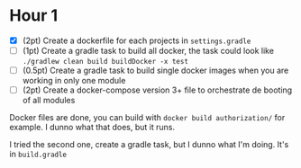 # Hour 1
- [x] (2pt) Create a dockerfile for each projects in `settings.gradle`
- [ ] (1pt) Create a gradle task to build all docker, the task could look like `./gradlew clean build buildDocker -x test`
- [ ] (0.5pt) Create a gradle task to build single docker images when you are working in only one module
- [ ] (2pt) Create a docker-compose version 3+ file to orchestrate de booting of all modules

Docker files are done, you can build with `docker build authorization/` for example. I dunno what that does, but it runs.

I tried the second one, create a gradle task, but I dunno what I'm doing. It's in `build.gradle`